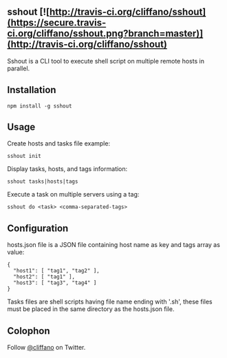 sshout [![http://travis-ci.org/cliffano/sshout](https://secure.travis-ci.org/cliffano/sshout.png?branch=master)](http://travis-ci.org/cliffano/sshout)
-----------

Sshout is a CLI tool to execute shell script on multiple remote hosts in parallel.

Installation
------------

    npm install -g sshout 

Usage
-----

Create hosts and tasks file example:

    sshout init
    
Display tasks, hosts, and tags information:

    sshout tasks|hosts|tags

Execute a task on multiple servers using a tag:

    sshout do <task> <comma-separated-tags>

Configuration
-------------

hosts.json file is a JSON file containing host name as key and tags array as value:

    {
      "host1": [ "tag1", "tag2" ],
      "host2": [ "tag1" ],
      "host3": [ "tag3", "tag4" ]
    }

Tasks files are shell scripts having file name ending with '.sh', these files must be placed in the same directory as the hosts.json file.

Colophon
--------

Follow [@cliffano](http://twitter.com/cliffano) on Twitter.
 